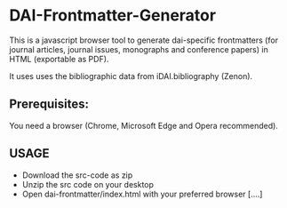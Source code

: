 # DAI-Frontmatter-Generator

This is a javascript browser tool to generate dai-specific frontmatters (for journal articles,
journal issues, monographs and conference papers) in HTML (exportable as PDF).

It uses uses the bibliographic data from iDAI.bibliography (Zenon).

## Prerequisites:

You need a browser (Chrome, Microsoft Edge and Opera recommended).

## USAGE

* Download the src-code as zip
* Unzip the src code on your desktop
* Open dai-frontmatter/index.html with your preferred browser
[....]





